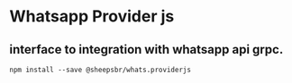 #  Whatsapp Provider js
## interface to integration with whatsapp api grpc.
```shell
npm install --save @sheepsbr/whats.providerjs
```
